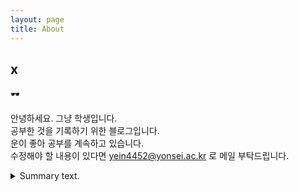 ```yaml
---
layout: page
title: About
---
```


## x
&#128374;

안녕하세요. 그냥 학생입니다.  
공부한 것을 기록하기 위한 블로그입니다.  
운이 좋아 공부를 계속하고 있습니다.  
수정해야 할 내용이 있다면 <a href="mailto:info@example.com?subject=subject&cc=cc@example.com">yein4452@yonsei.ac.kr </a>로 메일 부탁드립니다.

<details>
<summary>Summary text.</summary>
<code style="white-space:nowrap;">Hello World, how is it going?</code>
</details>







